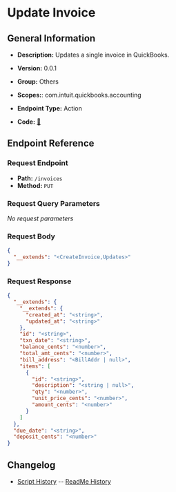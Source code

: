 # Update Invoice

## General Information

- **Description:** Updates a single invoice in QuickBooks.

- **Version:** 0.0.1
- **Group:** Others
- **Scopes:**: com.intuit.quickbooks.accounting
- **Endpoint Type:** Action
- **Code:** [🔗](https://github.com/NangoHQ/integration-templates/tree/main/integrations/quickbooks-sandbox/actions/update-invoice.ts)

## Endpoint Reference

### Request Endpoint

- **Path:** `/invoices`
- **Method:** `PUT`

### Request Query Parameters

_No request parameters_

### Request Body

```json
{
  "__extends": "<CreateInvoice,Updates>"
}
```

### Request Response

```json
{
  "__extends": {
    "__extends": {
      "created_at": "<string>",
      "updated_at": "<string>"
    },
    "id": "<string>",
    "txn_date": "<string>",
    "balance_cents": "<number>",
    "total_amt_cents": "<number>",
    "bill_address": "<BillAddr | null>",
    "items": [
      {
        "id": "<string>",
        "description": "<string | null>",
        "qty": "<number>",
        "unit_price_cents": "<number>",
        "amount_cents": "<number>"
      }
    ]
  },
  "due_date": "<string>",
  "deposit_cents": "<number>"
}
```

## Changelog

- [Script History](https://github.com/NangoHQ/integration-templates/commits/main/integrations/quickbooks-sandbox/actions/update-invoice.ts)
-- [ReadMe History](https://github.com/NangoHQ/integration-templates/commits/main/integrations/quickbooks-sandbox/actions/update-invoice.md)
